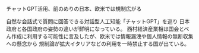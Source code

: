 チャットGPT活用、前のめりの日本、欧米では規制広がる

自然な会話式で質問に回答できる対話型人工知能「チャットGPT」を巡り
日本政府と各国政府の姿勢の違いが鮮明になっている。
西村経済産業相は国会とべん作成に利用する可能性に言及したが、欧米では情報漏洩や個人情報の無断収集への懸念から
規制論が拡大イタリアなどの利用を一時禁止する国が出ている。

